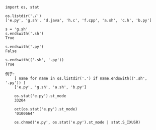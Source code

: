     import os, stat
    
    os.listdir('./')
    ['e.py', 'g.sh', 'd.java', 'h.c', 'f.cpp', 'a.sh', 'c.h', 'b.py']
    
    s = 'g.sh'
    s.endswith('.sh')
    True
    
    s.endswith('.py')
    False
    
    s.endswith(('.sh', '.py'))
    True
    
    例子:
        [ name for name in os.listdir('.') if name.endswith(('.sh', '.py')) ]
        ['e.py', 'g.sh', 'a.sh', 'b.py']

        os.stat('e.py').st_mode
        33204
        
        oct(os.stat('e.py').st_mode)
        '0100664'
        
        os.chmod('e.py', os.stat('e.py').st_mode | stat.S_IXUSR)
        
        
        
        
        
        
        
        
        
        
        
        
        
        
        
        
        
        
        
        
        
        
        
        
        
        
        
        
        
        
        
        
        
        